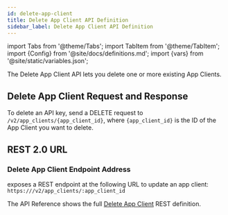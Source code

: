 ```yaml
---
id: delete-app-client
title: Delete App Client API Definition
sidebar_label: Delete App Client API Definition
---
```


import Tabs from '@theme/Tabs';
import TabItem from '@theme/TabItem';
import {Config} from '@site/docs/definitions.md';
import {vars} from '@site/static/variables.json';

The Delete App Client API lets you delete one or more existing App Clients.

## Delete App Client Request and Response

To delete an API key, send a DELETE request to `/v2/app_clients/{app_client_id}`,
where `{app_client_id}` is the ID of the App Client you want to delete.

## REST 2.0 URL

### Delete App Client Endpoint Address

<Config v="names.product"/> exposes a REST endpoint at the following URL
to update an app client:
<code>https://<Config v="domains.rest.indexing"/>/v2/app_clients/:app_client_id</code>

The API Reference shows the full [Delete App Client](/docs/rest-api/delete-app-client) REST definition.
